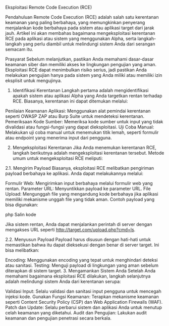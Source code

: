 Eksploitasi Remote Code Execution (RCE)

Pendahuluan
Remote Code Execution (RCE) adalah salah satu kerentanan keamanan yang paling berbahaya, yang memungkinkan penyerang menjalankan kode berbahaya pada sistem atau aplikasi target dari jarak jauh. Artikel ini akan membahas bagaimana mengeksploitasi kerentanan RCE pada aplikasi atau sistem yang menggunakan Alpha, serta langkah-langkah yang perlu diambil untuk melindungi sistem Anda dari serangan semacam itu.


Prasyarat
Sebelum melanjutkan, pastikan Anda memahami dasar-dasar keamanan siber dan memiliki akses ke lingkungan pengujian yang aman. Eksploitasi RCE dapat menimbulkan risiko serius, jadi pastikan Anda melakukan pengujian hanya pada sistem yang Anda miliki atau memiliki izin eksplisit untuk mengujinya.


1. Identifikasi Kerentanan
Langkah pertama adalah mengidentifikasi apakah sistem atau aplikasi Alpha yang Anda targetkan rentan terhadap RCE. Biasanya, kerentanan ini dapat ditemukan melalui:


Penilaian Keamanan Aplikasi: Menggunakan alat pemindai kerentanan seperti OWASP ZAP atau Burp Suite untuk mendeteksi kerentanan.
Pemeriksaan Kode Sumber: Memeriksa kode sumber untuk input yang tidak divalidasi atau fungsi-fungsi yang dapat dieksploitasi.
Uji Coba Manual: Melakukan uji coba manual untuk menemukan titik lemah, seperti formulir atau endpoint yang menerima input dari pengguna.

2. Mengeksploitasi Kerentanan
Jika Anda menemukan kerentanan RCE, langkah berikutnya adalah mengeksploitasi kerentanan tersebut. Metode umum untuk mengeksploitasi RCE meliputi:


2.1. Mengirim Payload
Biasanya, eksploitasi RCE melibatkan pengiriman payload berbahaya ke aplikasi. Anda dapat melakukannya melalui:


Formulir Web: Mengirimkan input berbahaya melalui formulir web yang rentan.
Parameter URL: Menyuntikkan payload ke parameter URL.
File Upload: Mengunggah file yang mengandung kode berbahaya jika aplikasi memiliki mekanisme unggah file yang tidak aman.
Contoh payload yang bisa digunakan:


php
Salin kode
<?php system($_GET['cmd']); ?>
Jika sistem rentan, Anda dapat menjalankan perintah di server dengan mengakses URL seperti http://target.com/upload.php?cmd=ls.


2.2. Menyusun Payload
Payload harus disusun dengan hati-hati untuk memastikan bahwa itu dapat dieksekusi dengan benar di server target. Ini bisa melibatkan:


Encoding: Menggunakan encoding yang tepat untuk menghindari deteksi atau sanitasi.
Testing: Menguji payload di lingkungan yang aman sebelum diterapkan di sistem target.
3. Mengamankan Sistem Anda
Setelah Anda memahami bagaimana eksploitasi RCE dilakukan, langkah selanjutnya adalah melindungi sistem Anda dari kerentanan serupa:


Validasi Input: Selalu validasi dan sanitasi input pengguna untuk mencegah injeksi kode.
Gunakan Fungsi Keamanan: Terapkan mekanisme keamanan seperti Content Security Policy (CSP) dan Web Application Firewalls (WAF).
Patch dan Update: Selalu perbarui sistem dan aplikasi Anda untuk menutup celah keamanan yang diketahui.
Audit dan Pengujian: Lakukan audit keamanan dan pengujian penetrasi secara berkala.
